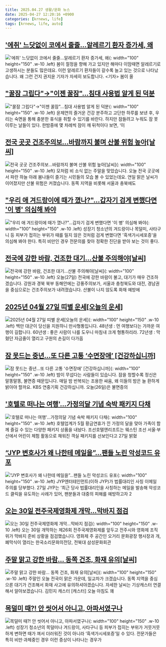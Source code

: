 ```yaml
---
title: 2025.04.27 생활/문화 뉴스
date: 2025-04-27 12:20:16 +0900
categories: [krnews, life]
tags: [krnews, life, auto]
---
```

## ['에취' 느닷없이 코에서 줄줄…알레르기 환자 증가세, 왜](https://n.news.naver.com/mnews/article/055/0001252907)

!['에취' 느닷없이 코에서 줄줄…알레르기 환자 증가세, 왜](https://mimgnews.pstatic.net/image/origin/055/2025/04/26/1252907.jpg?type=nf220_150){: width="100" height="150" .w-10 .left}
봄이 절정을 향해 가고 있지만 해마다 이맘때면 알레르기로 고생하시는 분들도 많은데요. 이런 알레르기 환자들이 갈수록 늘고 있는 것으로 나타났습니다. 왜 그런 건지 권지윤 기자가 자세히 보도합니다. <기자> 봄이 올

## ["꿀잠 그립다"→"이젠 꿀잠"…침대 사용법 알게 된 덕분](https://n.news.naver.com/mnews/article/025/0003436889)

!["꿀잠 그립다"→"이젠 꿀잠"…침대 사용법 알게 된 덕분](https://mimgnews.pstatic.net/image/origin/025/2025/04/26/3436889.jpg?type=nf220_150){: width="100" height="150" .w-10 .left}
윤제연의 즐거운 건강 분주하고 고단한 하루를 보낸 후, 우리는 숙면을 통해 충분한 휴식을 취할 수 있기를 바란다. 하지만 잠들려고 누워도 잠 못 이루는 날들이 있다. 한밤중에 몇 차례씩 잠이 깨 뒤척이다 보면, ‘이

## [전국 곳곳 건조주의보…바람까지 불며 산불 위험 높아[날씨]](https://n.news.naver.com/mnews/article/448/0000523583)

![전국 곳곳 건조주의보…바람까지 불며 산불 위험 높아[날씨]](https://mimgnews.pstatic.net/image/origin/448/2025/04/26/523583.jpg?type=nf220_150){: width="100" height="150" .w-10 .left}
모처럼 비 소식 없는 주말을 맞았습니다. 오늘 전국 곳곳에서 파란 하늘 아래 봄나들이 즐기는 시민들의 모습 볼 수 있었는데요. 연일 맑은 날씨가 이어졌지만 산불 위험은 커졌습니다. 동쪽 지역을 비롯해 서울과 충북에도

## ["우리 애 겨드랑이에 때가 꼈나?"…갑자기 검게 변했다면 '이 병' 의심해 봐야](https://n.news.naver.com/mnews/article/011/0004478784)

!["우리 애 겨드랑이에 때가 꼈나?"…갑자기 검게 변했다면 '이 병' 의심해 봐야](https://mimgnews.pstatic.net/image/origin/011/2025/04/27/4478784.jpg?type=nf220_150){: width="100" height="150" .w-10 .left}
성장기 청소년의 겨드랑이나 목덜미, 사타구니 등 피부가 접히는 부위가 때를 밀지 않은 것처럼 검게 변했다면 '흑색가시세포증'을 의심해 봐야 한다. 특히 비만인 경우 전문의를 찾아 정확한 진단을 받아 보는 것이 좋다.

## [전국에 강한 바람, 건조한 대기…산불 주의해야[날씨]](https://n.news.naver.com/mnews/article/437/0000438733)

![전국에 강한 바람, 건조한 대기…산불 주의해야[날씨]](https://mimgnews.pstatic.net/image/origin/437/2025/04/27/438733.jpg?type=nf220_150){: width="100" height="150" .w-10 .left}
오늘(27일) 전국에 강한 바람이 불고, 대기가 매우 건조하겠습니다. 강원과 경북 북부 동해안에는 강풍주의보가, 서울과 충청북도와 대전, 경남권을 중심으로는 건조주의보가 내려졌습니다. 산불이 나지 않도록 화재 예방에

## [2025년 04월 27일 띠별 운세[오늘의 운세]](https://n.news.naver.com/mnews/article/030/0003307313)

![2025년 04월 27일 띠별 운세[오늘의 운세]](https://mimgnews.pstatic.net/image/origin/030/2025/04/27/3307313.jpg?type=nf220_150){: width="100" height="150" .w-10 .left}
백만 대군이 당신을 지원하니 만사형통입니다. 48년생 : 먼 여행보다는 가까운 여행이 길합니다. 60년생 : 좋은 사람이 나를 도우니 마침내 크게 형통하리라. 72년생 : 막혔던 자금줄이 열리고 구원의 손길이 다가옵

## [잠 못드는 중년…또 다른 고통 ‘수면장애’ [건강하십니까]](https://n.news.naver.com/mnews/article/056/0011939980)

![잠 못드는 중년…또 다른 고통 ‘수면장애’ [건강하십니까]](https://mimgnews.pstatic.net/image/origin/056/2025/04/26/11939980.jpg?type=nf220_150){: width="100" height="150" .w-10 .left}
밤이 무섭다는 사람들이 있습니다. 잠을 청할수록 정신은 말똥말똥, 불면증 때문입니다. 매일 밤 반복되는 조용한 싸움, 왜 이들의 밤은 늘 환하게 밝아야 할까요. KBS 연중기획 건강하십니까. 오늘(26일)은 불면증의

## ['호텔로 떠나는 여행'…가정의달 기념 숙박 패키지 다채](https://n.news.naver.com/mnews/article/001/0015354168)

!['호텔로 떠나는 여행'…가정의달 기념 숙박 패키지 다채](https://mimgnews.pstatic.net/image/origin/001/2025/04/27/15354168.jpg?type=nf220_150){: width="100" height="150" .w-10 .left}
호텔업계가 5월 황금연휴가 낀 가정의 달을 맞아 가족이 함께 즐길 수 있는 다양한 패키지 상품을 내놨다. 조선호텔앤리조트는 웨스틴 조선 서울·부산에서 어린이 체험 활동으로 채워진 객실 패키지를 선보인다고 27일 밝혔

## [“JYP 변호사가 왜 나한테 메일을”...팬들 노린 악성코드 유포](https://n.news.naver.com/mnews/article/009/0005483106)

![“JYP 변호사가 왜 나한테 메일을”...팬들 노린 악성코드 유포](https://mimgnews.pstatic.net/image/origin/009/2025/04/27/5483106.jpg?type=nf220_150){: width="100" height="150" .w-10 .left}
JYP엔터테인먼트(이하 JYP)가 법률대리인 사칭 이메일 주의를 당부했다. 27일 JYP는 ‘최근 당사 법률대리인을 사칭하는 메일을 발송해 악성코드 클릭을 유도하는 사례가 있어, 팬분들과 대중의 피해를 예방하고자 2

## [오는 30일 전주국제영화제 개막…막바지 점검](https://n.news.naver.com/mnews/article/056/0011940014)

![오는 30일 전주국제영화제 개막…막바지 점검](https://mimgnews.pstatic.net/image/origin/056/2025/04/26/11940014.jpg?type=nf220_150){: width="100" height="150" .w-10 .left}
오는 30일 개막하는 제26회 전주국제영화제를 앞두고 전주시와 영화제 조직위가 막바지 준비 상황을 점검했습니다. 영화제 주 공간인 오거리 문화광장 행사장과 개, 폐막식이 열리는 한국소리문화의전당, 전북대 삼성문화회관

## [주말 맑고 강한 바람… 동쪽 건조, 화재 유의[날씨]](https://n.news.naver.com/mnews/article/422/0000734921)

![주말 맑고 강한 바람… 동쪽 건조, 화재 유의[날씨]](https://mimgnews.pstatic.net/image/origin/422/2025/04/26/734921.jpg?type=nf220_150){: width="100" height="150" .w-10 .left}
주말인 오늘 전국이 맑은 가운데, 일교차가 크겠습니다. 동쪽 지역을 중심으론 대기가 건조해서 화재 사고에 유의하셔야겠습니다. 자세한 날씨는 기상캐스터 연결해서 알아보겠습니다. 김민지 캐스터 [캐스터] 오늘 아침도 꽤

## [목덜미 때?! 안 씻어서 아니고, 아파서였구나](https://n.news.naver.com/mnews/article/032/0003365797)

![목덜미 때?! 안 씻어서 아니고, 아파서였구나](https://mimgnews.pstatic.net/image/origin/032/2025/04/26/3365797.jpg?type=nf220_150){: width="100" height="150" .w-10 .left}
성장기 청소년의 목덜미나 겨드랑이, 사타구니 등 피부가 접히는 부위가 거뭇거뭇하게 변하면 때가 껴서 더러워진 것이 아니라 ‘흑색가시세포증’일 수 있다. 전문가들은 특히 비만·과체중인 경우 이런 증상이 나타나는 경우가

